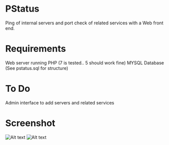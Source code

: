 # PStatus
Ping of internal servers and port check of related services with a Web front end.

# Requirements
Web server running PHP (7 is tested.. 5 should work fine)
MYSQL Database (See pstatus.sql for structure)

# To Do 
Admin interface to add servers and related services

# Screenshot
![Alt text](/../screenshots/pstatus.png?raw=true "Main Screen")
![Alt text](/../screenshots/pstatus2.png?raw=true "Service Screen")
